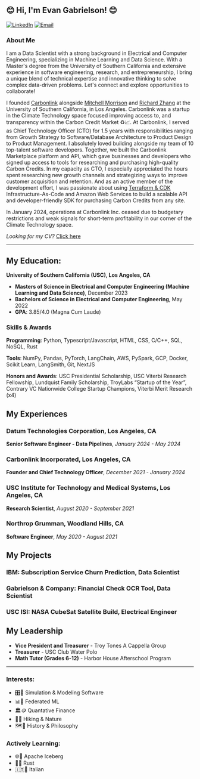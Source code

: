 ## 😊 Hi, I'm Evan Gabrielson! 😊 

[![LinkedIn](https://img.shields.io/badge/LinkedIn-evan--gabrielson-blue)](https://www.linkedin.com/in/evan-gabrielson-649b10168/)
[![Email](https://img.shields.io/badge/Email-ejgabrie@usc.edu-red)](mailto:ejgabrie@usc.edu)

### About Me

I am a Data Scientist with a strong background in Electrical and Computer Engineering, specializing in Machine Learning and Data Science. With a Master's degree from the University of Southern California and extensive experience in software engineering, research, and entrepreneurship, I bring a unique blend of technical expertise and innovative thinking to solve complex data-driven problems. Let's connect and explore opportunities to collaborate!

I founded [Carbonlink](https://www.carbonlink.io/) alongside [Mitchell Morrison](https://www.linkedin.com/in/mitchell-morrison2024/) and [Richard Zhang](https://www.linkedin.com/in/richard-zhang139/) at the University of Southern California, in Los Angeles. Carbonlink was a startup in the Climate Technology space focused improving access to, and transparency within the Carbon Credit Market ♻️📈. At Carbonlink, I served as Chief Technology Officer (CTO) for 1.5 years with responsibilities ranging from Growth Strategy to Software/Database Architecture to Product Design to Product Management. I absolutely loved building alongside my team of 10 top-talent software developers. Together, we built the Carbonlink Marketplace platform and API, which gave businesses and developers who signed up access to tools for researching and purchasing high-quality Carbon Credits. In my capacity as CTO, I especially appreciated the hours spent researching new growth channels and strategizing ways to improve customer acquisition and retention. And as an active member of the development effort, I was passionate about using [Terraform & CDK](https://developer.hashicorp.com/terraform/tutorials/aws-get-started) Infrastructure-As-Code and Amazon Web Services to build a scalable API and developer-friendly SDK for purchasing Carbon Credits from any site.

In January 2024, operations at Carbonlink Inc. ceased due to budgetary restrictions and weak signals for short-term profitability in our corner of the Climate Technology space.

_Looking for my CV?_ [Click here](https://github.com/evangabe/evangabe/blob/aab8701c2ae6e4590f6ef40b03dcc4a5378cdd93/Evan_Gabrielson_Resume_0824.pdf)

---

## My Education:

**University of Southern California (USC), Los Angeles, CA**  
- **Masters of Science in Electrical and Computer Engineering (Machine Learning and Data Science)**, December 2023  
- **Bachelors of Science in Electrical and Computer Engineering**, May 2022  
- **GPA**: 3.85/4.0 (Magna Cum Laude)

### Skills & Awards
**Programming**: Python, Typescript/Javascript, HTML, CSS, C/C++, SQL, NoSQL, Rust

**Tools**: NumPy, Pandas, PyTorch, LangChain, AWS, PySpark, GCP, Docker, Scikit Learn, LangSmith, Git, NextJS

**Honors and Awards**: USC Presidential Scholarship, USC Viterbi Research Fellowship, Lundquist Family Scholarship, TroyLabs “Startup of the Year”, Contrary VC Nationwide College Startup Champions, Viterbi Merit Research (x4)

## My Experiences

### Datum Technologies Corporation, Los Angeles, CA
**Senior Software Engineer - Data Pipelines**, *January 2024 - May 2024*

### Carbonlink Incorporated, Los Angeles, CA
**Founder and Chief Technology Officer**, *December 2021 - January 2024*

### USC Institute for Technology and Medical Systems, Los Angeles, CA
**Research Scientist**, *August 2020 - September 2021*

### Northrop Grumman, Woodland Hills, CA
**Software Engineer**, *May 2020 - August 2021*

## My Projects

### IBM: Subscription Service Churn Prediction, **Data Scientist**

### Gabrielson & Company: Financial Check OCR Tool, **Data Scientist**  

### USC ISI: NASA CubeSat Satellite Build, **Electrical Engineer**  

## My Leadership

- **Vice President and Treasurer** - Troy Tones A Cappella Group
- **Treasurer** - USC Club Water Polo
- **Math Tutor (Grades 6-12)** - Harbor House Afterschool Program

---

### Interests: 

  - 🎛️🔢 Simulation & Modeling Software
  - 📊📲 Federated ML
  - 🏛️🪙 Quantative Finance
  - 🥾🌱 Hiking & Nature 
  - 🗺️📖 History & Philosophy

### Actively Learning:

  - 🌐📶 Apache Iceberg
  - 🦀✨ Rust
  - 🇮🇹🤌 Italian
